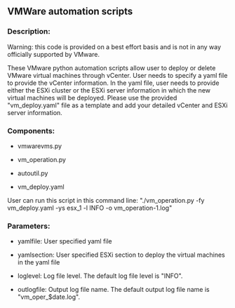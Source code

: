 ## VMWare automation scripts

### Description:
Warning: this code is provided on a best effort basis and is not in any way officially supported by VMware. 

These VMware python automation scripts allow user to deploy or delete VMware virtual machines through vCenter. User needs to specify a yaml file to provide the vCenter information. In the yaml file, user needs to provide either the ESXi cluster or the ESXi server information in which the new virtual machines will be deployed. Please use the provided "vm_deploy.yaml" file as a template and add your detailed vCenter and ESXi server information.

### Components:
- vmwarevms.py

- vm_operation.py

- autoutil.py

- vm_deploy.yaml

User can run this script in this command line: "./vm_operation.py -fy vm_deploy.yaml -ys esx_1 -l INFO -o vm_operation-1.log"

### Parameters:
- yamlfile: User specified yaml file

- yamlsection: User specified ESXi section to deploy the virtual machines in the yaml file

- loglevel: Log file level. The default log file level is "INFO".

- outlogfile: Output log file name. The default output log file name is "vm_oper_$date.log".   
